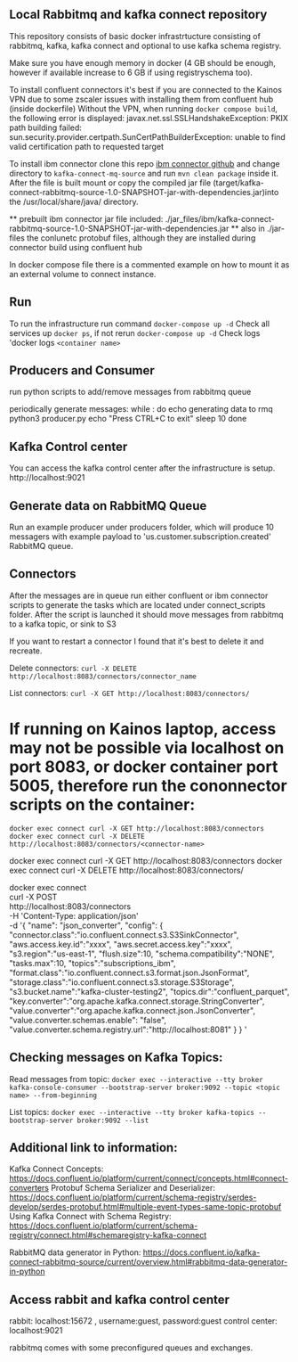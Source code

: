 ## Local Rabbitmq and kafka connect repository
This repository consists of basic docker infrastrtucture consisting
of rabbitmq, kafka, kafka connect and optional to use kafka schema registry.

Make sure you have enough memory in docker (4 GB should be enough, however if available increase to 6 GB if using registryschema too).

To install confluent connectors it's best if you are connected to the Kainos VPN due to some zscaler issues with installing
them from confluent hub (inside dockerfile)
Without the VPN, when running `docker compose build`, the following error is displayed: javax.net.ssl.SSLHandshakeException: PKIX path building failed: sun.security.provider.certpath.SunCertPathBuilderException: unable to find valid certification path to requested target 


To install ibm connector clone this repo [ibm connector github](https://github.com/ibm-messaging/kafka-connect-rabbitmq-source) and 
change directory to `kafka-connect-mq-source` and run `mvn clean package` inside it. After the file is built mount or copy the compiled jar file
(target/kafka-connect-rabbitmq-source-1.0-SNAPSHOT-jar-with-dependencies.jar)into 
the /usr/local/share/java/ directory.

** prebuilt ibm connector jar file included: ./jar_files/ibm/kafka-connect-rabbitmq-source-1.0-SNAPSHOT-jar-with-dependencies.jar
** also in ./jar-files the conlunetc protobuf files, although they are installed during connector build using confluent hub

In docker compose file there is a commented example on how to mount it as an external volume to connect instance.

## Run
To run the infrastructure run command `docker-compose up -d`
Check all services up `docker ps`, if not rerun `docker-compose up -d`
Check logs 'docker logs `<container name>`

## Producers and Consumer
run python scripts to add/remove messages from rabbitmq queue

periodically generate messages:
while :
do
	echo generating data to rmq
             python3 producer.py
	echo "Press CTRL+C to exit"
	sleep 10
done


## Kafka Control center
You can access the kafka control center after the infrastructure is setup.  http://localhost:9021

## Generate data on RabbitMQ Queue
Run an example producer under producers folder, which will produce 10 messagers with example payload to 'us.customer.subscription.created' RabbitMQ queue. 

## Connectors
After the messages are in queue run either confluent or ibm connector scripts to generate the tasks which are located under connect_scripts folder.
After the script is launched it should move messages from rabbitmq to a kafka topic, or sink to S3

If you want to restart a connector I found that it's best to delete it and recreate.

Delete connectors:
`curl -X DELETE http://localhost:8083/connectors/connector_name`

List connectors:
`curl -X GET http://localhost:8083/connectors/`

# If running on Kainos laptop, access may not be possible via localhost on port 8083, or docker container port 5005, therefore run the cononnector scripts on the container:
`docker exec connect curl -X GET http://localhost:8083/connectors`
`docker exec connect curl -X DELETE http://localhost:8083/connectors/<connector-name>`

docker exec connect curl -X GET http://localhost:8083/connectors
docker exec connect curl -X DELETE http://localhost:8083/connectors/<connector-name>

docker exec connect \
curl -X POST \
  http://localhost:8083/connectors \
  -H 'Content-Type: application/json' \
  -d '{ "name": "json_converter",
    "config":
    {
      "connector.class":"io.confluent.connect.s3.S3SinkConnector",
      "aws.access.key.id":"xxxx", 
      "aws.secret.access.key":"xxxx",
      "s3.region":"us-east-1",
      "flush.size":10,
      "schema.compatibility":"NONE",
      "tasks.max":10,
      "topics":"subscriptions_ibm",
      "format.class":"io.confluent.connect.s3.format.json.JsonFormat",
      "storage.class":"io.confluent.connect.s3.storage.S3Storage",
      "s3.bucket.name":"kafka-cluster-testing2",
      "topics.dir":"confluent_parquet",
      "key.converter":"org.apache.kafka.connect.storage.StringConverter",
      "value.converter":"org.apache.kafka.connect.json.JsonConverter",
      "value.converter.schemas.enable": "false",
	   "value.converter.schema.registry.url":"http://localhost:8081"
    }
}
'

## Checking messages on Kafka Topics:

Read messages from topic:
`docker exec --interactive --tty broker kafka-console-consumer --bootstrap-server broker:9092 --topic <topic name> --from-beginning`

List topics:
`docker exec --interactive --tty broker kafka-topics --bootstrap-server broker:9092 --list`

## Additional link to information:
Kafka Connect Concepts: https://docs.confluent.io/platform/current/connect/concepts.html#connect-converters
Protobuf Schema Serializer and Deserializer: https://docs.confluent.io/platform/current/schema-registry/serdes-develop/serdes-protobuf.html#multiple-event-types-same-topic-protobuf
Using Kafka Connect with Schema Registry: https://docs.confluent.io/platform/current/schema-registry/connect.html#schemaregistry-kafka-connect

RabbitMQ data generator in Python: https://docs.confluent.io/kafka-connect-rabbitmq-source/current/overview.html#rabbitmq-data-generator-in-python


## Access rabbit and kafka control center
rabbit: localhost:15672 , username:guest, password:guest
control center: localhost:9021

rabbitmq comes with some preconfigured queues and exchanges.
